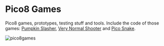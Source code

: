# Pico8 Games
Pico8 games, prototypes, testing stuff and tools.
Include the code of those games: [Pumpkin Slasher](https://sixrobin.itch.io/pumpkinslasher), [Very Normal Shooter](https://sixrobin.itch.io/verynormalshooter) and [Pico Snake](https://sixrobin.itch.io/picosnake).

![pico8games](https://github.com/sixrobin/Pico8Games/assets/55784799/759de973-126b-4e48-9182-4bac71091b53)
